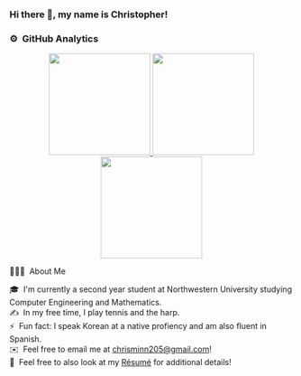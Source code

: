 ### Hi there 👋, my name is Christopher!

### ⚙️ &nbsp;GitHub Analytics

<p align="center">
<a href="https://github.com/minnce">
  <img height="180em" src="https://github-readme-stats-eight-theta.vercel.app/api?username=minnce&show_icons=true&theme=algolia&include_all_commits=true&count_private=true"/>
  <img height="180em" src="https://github-readme-stats-eight-theta.vercel.app/api/top-langs/?username=minnce&layout=compact&langs_count=8&theme=algolia"/>
  <img height="180em" src="https://github-readme-streak-stats.herokuapp.com?user=minnce&&theme=algolia"/>
  
</a>
</p>
👨🏻‍💻 &nbsp;About Me

🎓 &nbsp;I'm currently a second year student at Northwestern University studying Computer Engineering and Mathematics.\
✍️ &nbsp;In my free time, I play tennis and the harp.\
⚡ &nbsp;Fun fact: I speak Korean at a native profiency and am also fluent in Spanish.\
✉️ &nbsp;Feel free to email me at chrisminn205@gmail.com!\
📄 &nbsp;Feel free to also look at my [Résumé](https://drive.google.com/file/d/1yCLdAN0vhAY6awO1PaNZLsDQe_c9Bbh1/view?usp=sharing) for additional details!

